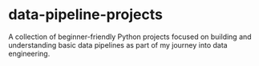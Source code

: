 # data-pipeline-projects
A collection of beginner-friendly Python projects focused on building and understanding basic data pipelines as part of my journey into data engineering.

